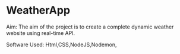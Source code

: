 # WeatherApp
Aim: The aim of the project is to create a complete dynamic weather website using real-time API.

Software Used: Html,CSS,NodeJS,Nodemon,
